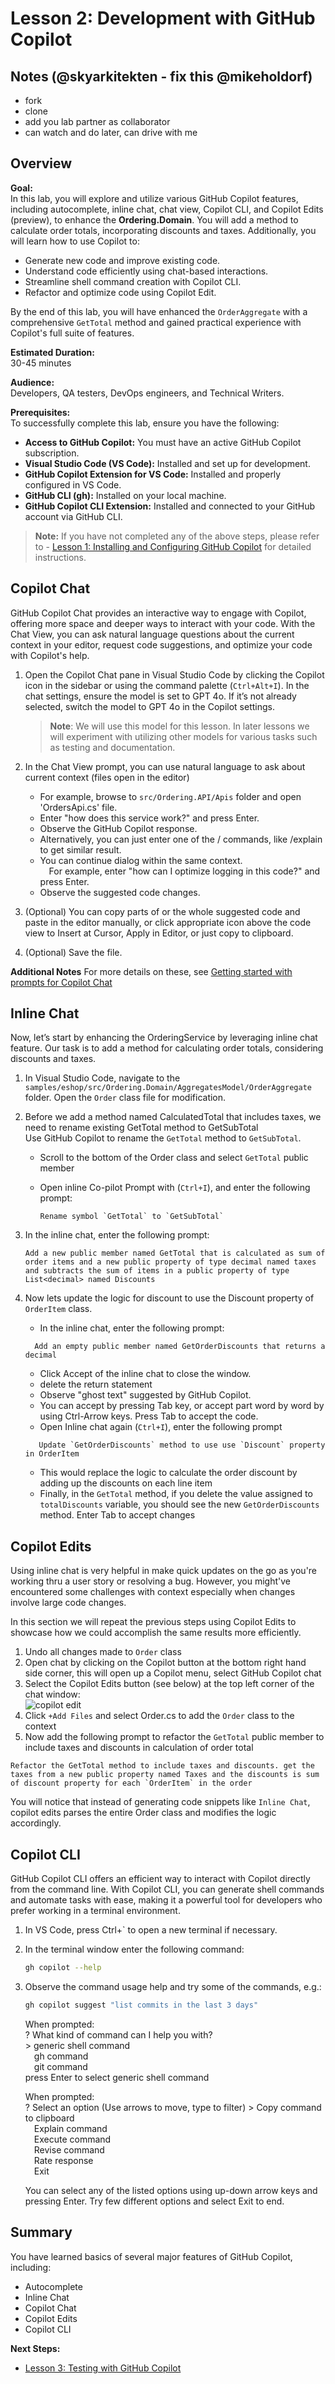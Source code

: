 # Lesson 2: Development with GitHub Copilot

## Notes (@skyarkitekten - fix this @mikeholdorf)

- fork
- clone
- add you lab partner as collaborator
- can watch and do later, can drive with me

## Overview

**Goal:**  
In this lab, you will explore and utilize various GitHub Copilot features, including autocomplete, inline chat, chat view, Copilot CLI, and Copilot Edits (preview), to enhance the **Ordering.Domain**. You will add a method to calculate order totals, incorporating discounts and taxes. Additionally, you will learn how to use Copilot to:

- Generate new code and improve existing code.
- Understand code efficiently using chat-based interactions.
- Streamline shell command creation with Copilot CLI.
- Refactor and optimize code using Copilot Edit.

By the end of this lab, you will have enhanced the `OrderAggregate` with a comprehensive `GetTotal` method and gained practical experience with Copilot's full suite of features.

**Estimated Duration:**  
30-45 minutes

**Audience:**  
 Developers, QA testers, DevOps engineers, and Technical Writers.

**Prerequisites:**  
To successfully complete this lab, ensure you have the following:

- **Access to GitHub Copilot:** You must have an active GitHub Copilot subscription.
- **Visual Studio Code (VS Code):** Installed and set up for development.
- **GitHub Copilot Extension for VS Code:** Installed and properly configured in VS Code.
- **GitHub CLI (gh):** Installed on your local machine.
- **GitHub Copilot CLI Extension:** Installed and connected to your GitHub account via GitHub CLI.

> **Note:** If you have not completed any of the above steps, please refer to - [Lesson 1: Installing and Configuring GitHub Copilot](docs/1-installing-copilot.md) for detailed instructions.

## Copilot Chat

GitHub Copilot Chat provides an interactive way to engage with Copilot, offering more space and deeper ways to interact with your code. With the Chat View, you can ask natural language questions about the current context in your editor, request code suggestions, and optimize your code with Copilot's help.

1. Open the Copilot Chat pane in Visual Studio Code by clicking the Copilot icon in the sidebar or using the command palette (`Ctrl+Alt+I`). In the chat settings, ensure the model is set to GPT 4o. If it’s not already selected, switch the model to GPT 4o in the Copilot settings.
   > **Note**: We will use this model for this lesson. In later lessons we will experiment with utilizing other models for various tasks such as testing and documentation.
2. In the Chat View prompt, you can use natural language to ask about current context (files open in the editor)

   - For example, browse to `src/Ordering.API/Apis` folder and open 'OrdersApi.cs' file.
   - Enter "how does this service work?" and press Enter.
   - Observe the GitHub Copilot response.
   - Alternatively, you can just enter one of the / commands, like /explain to get similar result.
   - You can continue dialog within the same context.  
      &emsp;For example, enter "how can I optimize logging in this code?" and press Enter.
   - Observe the suggested code changes.

3. (Optional) You can copy parts of or the whole suggested code and paste in the editor manually, or click appropriate icon above the code view to Insert at Cursor, Apply in Editor, or just copy to clipboard.
4. (Optional) Save the file.

**Additional Notes**
For more details on these, see [Getting started with prompts for Copilot Chat](https://docs.github.com/en/copilot/using-github-copilot/guides-on-using-github-copilot/getting-started-with-prompts-for-copilot-chat)

## Inline Chat

Now, let’s start by enhancing the OrderingService by leveraging inline chat feature. Our task is to add a method for calculating order totals, considering discounts and taxes.

1. In Visual Studio Code, navigate to the `samples/eshop/src/Ordering.Domain/AggregatesModel/OrderAggregate` folder. Open the `Order` class file for modification.
2. Before we add a method named CalculatedTotal that includes taxes, we need to rename existing GetTotal method to GetSubTotal  
   Use GitHub Copilot to rename the `GetTotal` method to `GetSubTotal`.

   - Scroll to the bottom of the Order class and select `GetTotal` public member
   - Open inline Co-pilot Prompt with (`Ctrl+I`), and enter the following prompt:

     ```plaintext
     Rename symbol `GetTotal` to `GetSubTotal`
     ```

3. In the inline chat, enter the following prompt:

   ```plaintext
   Add a new public member named GetTotal that is calculated as sum of order items and a new public property of type decimal named taxes and subtracts the sum of items in a public property of type List<decimal> named Discounts
   ```

4. Now lets update the logic for discount to use the Discount property of `OrderItem` class.

   - In the inline chat, enter the following prompt:

   ```plaintext
     Add an empty public member named GetOrderDiscounts that returns a decimal
   ```

   - Click Accept of the inline chat to close the window.
   - delete the return statement
   - Observe "ghost text" suggested by GitHub Copilot.
   - You can accept by pressing Tab key, or accept part word by word by using Ctrl-Arrow keys. Press Tab to accept the code.
   - Open Inline chat again (`Ctrl+I`), enter the following prompt

   ```plaintext
      Update `GetOrderDiscounts` method to use use `Discount` property in OrderItem
   ```

   - This would replace the logic to calculate the order discount by adding up the discounts on each line item
   - Finally, in the `GetTotal` method, if you delete the value assigned to `totalDiscounts` variable, you should see the new `GetOrderDiscounts` method. Enter Tab to accept changes

## Copilot Edits

Using inline chat is very helpful in make quick updates on the go as you're working thru a user story or resolving a bug. However, you might've encountered some challenges with context especially when changes involve large code changes.

In this section we will repeat the previous steps using Copilot Edits to showcase how we could accomplish the same results more efficiently.

1. Undo all changes made to `Order` class
2. Open chat by clicking on the Copilot button at the bottom right hand side corner, this will open up a Copilot menu, select GitHub Copilot chat
3. Select the Copilot Edits button (see below) at the top left corner of the chat window:  
   ![copilot edit](./images/copilot-edits.png)
4. Click `+Add Files` and select Order.cs to add the `Order` class to the context
5. Now add the following prompt to refactor the `GetTotal` public member to include taxes and discounts in calculation of order total

```plaintext
Refactor the GetTotal method to include taxes and discounts. get the taxes from a new public property named Taxes and the discounts is sum of discount property for each `OrderItem` in the order
```

You will notice that instead of generating code snippets like `Inline Chat`, copilot edits parses the entire Order class and modifies the logic accordingly.

## Copilot CLI

GitHub Copilot CLI offers an efficient way to interact with Copilot directly from the command line. With Copilot CLI, you can generate shell commands and automate tasks with ease, making it a powerful tool for developers who prefer working in a terminal environment.

1. In VS Code, press Ctrl+\` to open a new terminal if necessary.
2. In the terminal window enter the following command:

   ```bash
   gh copilot --help
   ```

3. Observe the command usage help and try some of the commands, e.g.:

   ```bash
   gh copilot suggest "list commits in the last 3 days"
   ```

   When prompted:  
   ? What kind of command can I help you with?  
   &gt; generic shell command  
   &emsp;gh command  
   &emsp;git command  
   press Enter to select generic shell command

   When prompted:  
   ? Select an option (Use arrows to move, type to filter)
   &gt; Copy command to clipboard  
   &emsp;Explain command  
   &emsp;Execute command  
   &emsp;Revise command  
   &emsp;Rate response  
   &emsp;Exit

   You can select any of the listed options using up-down arrow keys and pressing Enter.
   Try few different options and select Exit to end.

## Summary

You have learned basics of several major features of GitHub Copilot, including:

- Autocomplete
- Inline Chat
- Copilot Chat
- Copilot Edits
- Copilot CLI

**Next Steps:**

- [Lesson 3: Testing with GitHub Copilot](3-testing-with-copilot.md)
